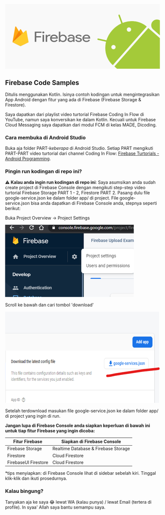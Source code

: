 <p align="center"> <img class='header-img' src='images/android-firebase.png' /> </p>

## Firebase Code Samples

Ditulis menggunakan Kotlin. Isinya contoh kodingan untuk mengintegrasikan App Android dengan fitur yang ada di Firebase (Firebase Storage & Firestore).

Saya dapatkan dari playlist video turtorial Firebase Coding In Flow di YouTube, namun saya konversikan ke dalam Kotlin. Kecuali untuk Firebase Cloud Messaging saya dapatkan dari modul FCM di kelas MADE, Dicoding.

### Cara membuka di Android Studio

Buka aja folder PART-*keberapa* di Android Studio. Setiap PART mengikuti PART-PART video turtorial dari channel Coding In Flow: [Firebase Turtorials - Android Programming](https://www.youtube.com/watch?v=JVokoelQ1RI&list=PLrnPJCHvNZuBf5KH4XXOthtgo6E4Epjl8).

### Pingin run kodingan di repo ini?

:warning: **Kalau anda ingin run kodingan di repo ini**: Saya asumsikan anda sudah create project di Firebase Console dengan mengikuti step-step video turtorial Firebase Storage PART 1 - 2, Firestore PART 2. Pasang dulu file google-service.json ke dalam folder app/ di project. File google-service.json bisa anda dapatkan di Firebase Console anda, stepnya seperti berikut:

Buka Project Overview -> Project Settings

<img src="images/Annotation 2020-01-04 110211.png" width="419" height="235">

Scroll ke bawah dan cari tombol 'download'

<img src="images/Annotation 2020-01-04 110717.png" width="666" height="297">

Setelah terdownload masukan file google-service.json ke dalam folder app/ di project yang ingin di run.

**Jangan lupa di Firebase Console anda siapkan keperluan di bawah ini untuk tiap fitur Firebase yang ingin dicoba:**

| Fitur Firebase | Siapkan di Firebase Console |
| --- | --- |
| Firebase Storage | Realtime Database & Firebase Storage |
| Firestore | Cloud Firestore |
| FirebaseUI Firestore | Cloud Firestore |

\*tips menyiapkan: di Firebase Console lihat di sidebar sebelah kiri. Tinggal klik-klik dan ikuti prosedurnya.

### Kalau bingung?

Tanyakan aja ke saya 😂 lewat WA (kalau punya) / lewat Email (tertera di profile). In syaa' Allah saya bantu semampu saya.
